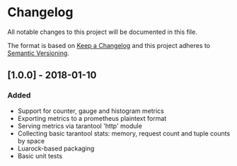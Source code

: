 # Changelog
All notable changes to this project will be documented in this file.

The format is based on [Keep a Changelog](http://keepachangelog.com/en/1.0.0/)
and this project adheres to [Semantic Versioning](http://semver.org/spec/v2.0.0.html).


## [1.0.0] - 2018-01-10
### Added
- Support for counter, gauge and histogram metrics
- Exporting metrics to a prometheus plaintext format
- Serving metrics via tarantool 'http' module
- Collecting basic tarantool stats: memory, request count and tuple counts by space
- Luarock-based packaging
- Basic unit tests
